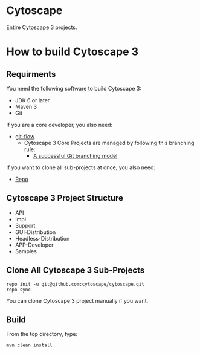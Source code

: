 Cytoscape
=========

Entire Cytoscape 3 projects.

# How to build Cytoscape 3

## Requirments

You need the following software to build Cytoscape 3:

* JDK 6 or later
* Maven 3
* Git

If you are a core developer, you also need:

* [git-flow](https://github.com/nvie/gitflow)
  * Cytoscape 3 Core Projects are managed by following this branching rule:
    * [A successful Git branching model](http://nvie.com/posts/a-successful-git-branching-model/)

If you want to clone all sub-projects at once, you also need:

* [Repo](http://code.google.com/p/git-repo/)

## Cytoscape 3 Project Structure
* API
* Impl
* Support
* GUI-Distribution
* Headless-Distribution
* APP-Developer
* Samples

## Clone All Cytoscape 3 Sub-Projects

```
repo init -u git@github.com:cytoscape/cytoscape.git
repo sync
```

You can clone Cytoscape 3 project manually if you want.



## Build
From the top directory, type:
```
mvn clean install
```


